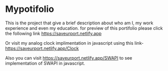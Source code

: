 # Mypotifolio
This is the project that give a brief description about who am I, my work experience and even my education.
for preview of this portifolio please click the following link 
https://saveurport.netlify.app

Or  visit my analog clock implimentation in javascript using this link- 
https://saveurport.netlify.app/Clock

Also you can visit 
https://saveurport.netlify.app/SWAPI to see implementation of SWAPI in javascript.
